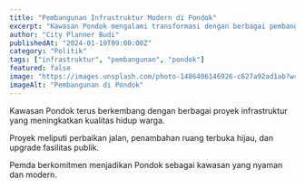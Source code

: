 ```yaml
---
title: "Pembangunan Infrastruktur Modern di Pondok"
excerpt: "Kawasan Pondok mengalami transformasi dengan berbagai pembangunan infrastruktur modern untuk kenyamanan warga."
author: "City Planner Budi"
publishedAt: "2024-01-10T09:00:00Z"
category: "Politik"
tags: ["infrastruktur", "pembangunan", "pondok"]
featured: false
image: "https://images.unsplash.com/photo-1486406146926-c627a92ad1ab?w=1200&h=675&fit=crop"
imageAlt: "Pembangunan di Pondok"
---
```


Kawasan Pondok terus berkembang dengan berbagai proyek infrastruktur yang meningkatkan kualitas hidup warga.

Proyek meliputi perbaikan jalan, penambahan ruang terbuka hijau, dan upgrade fasilitas publik.

Pemda berkomitmen menjadikan Pondok sebagai kawasan yang nyaman dan modern.
